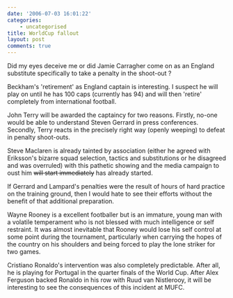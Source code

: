 ```yaml
---
date: '2006-07-03 16:01:22'
categories:
    - uncategorised
title: WorldCup fallout
layout: post
comments: true
---
```

Did my eyes deceive me or did Jamie Carragher come on as an England
substitute specifically to take a penalty in the shoot-out ?

Beckham's 'retirement' as England captain is interesting. I suspect he
will play on until he has 100 caps (currently has 94) and will then
'retire' completely from international football.

John Terry will be awarded the captaincy for two reasons. Firstly,
no-one would be able to understand Steven Gerrard in press conferences.
Secondly, Terry reacts in the precisely right way (openly weeping) to
defeat in penalty shoot-outs.

Steve Maclaren is already tainted by association (either he agreed with
Eriksson's bizarre squad selection, tactics and substitutions or he
disagreed and was overruled) with this pathetic showing and the media
campaign to oust him ~~will start immediately~~ has already started.

If Gerrard and Lampard's penalties were the result of hours of hard
practice on the training ground, then I would hate to see their efforts
without the benefit of that additional preparation.

Wayne Rooney is a excellent footballer but is an immature, young man
with a volatile temperament who is not blessed with much intelligence or
self restraint. It was almost inevitable that Rooney would lose his self
control at some point during the tournament, particularly when carrying
the hopes of the country on his shoulders and being forced to play the
lone striker for two games.

Cristiano Ronaldo's intervention was also completely predictable. After
all, he is playing for Portugal in the quarter finals of the World Cup.
After Alex Ferguson backed Ronaldo in his row with Ruud van Nistlerooy,
it will be interesting to see the consequences of this incident at MUFC.
